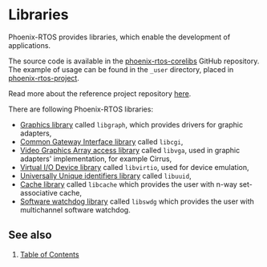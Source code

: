 # Libraries

Phoenix-RTOS provides libraries, which enable the development of applications.

The source code is available in the [phoenix-rtos-corelibs](https://github.com/phoenix-rtos/phoenix-rtos-corelibs)
GitHub repository.
The example of usage can be found in the `_user` directory, placed in
[phoenix-rtos-project](https://github.com/phoenix-rtos/phoenix-rtos-project).

Read more about the reference project repository [here](../building/project.md).

There are following Phoenix-RTOS libraries:

- [Graphics library](libgraph.md) called `libgraph`, which provides drivers for graphic adapters,
- [Common Gateway Interface library](libcgi.md) called `libcgi`,
- [Video Graphics Array access library](libvga.md) called `libvga`, used in graphic adapters' implementation,
  for example Cirrus,
- [Virtual I/O Device library](libvirtio.md) called `libvirtio`, used for device emulation,
- [Universally Unique identifiers library](libuuid.md) called `libuuid`,
- [Cache library](libcache.md) called `libcache` which provides the user with n-way set-associative cache,
- [Software watchdog library](libswdg.md) called `libswdg` which provides the user with multichannel software watchdog.

<!-- #TODO: add chapters on how to use each of this library in separate chapters -->

## See also

1. [Table of Contents](../README.md)
